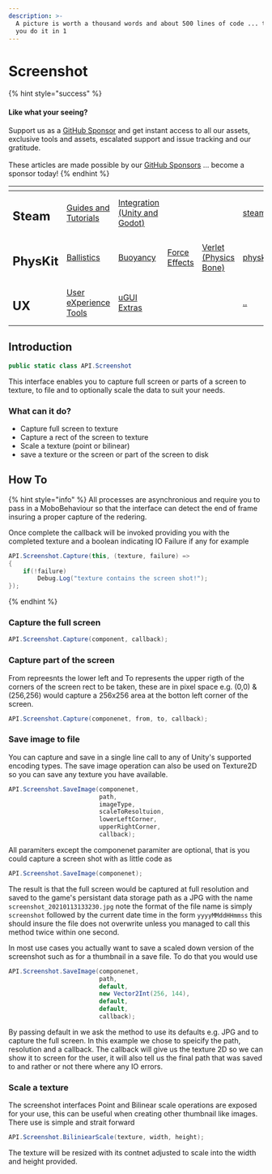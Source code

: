 ```yaml
---
description: >-
  A picture is worth a thousand words and about 500 lines of code ... this lets
  you do it in 1
---
```


# Screenshot

{% hint style="success" %}
#### Like what your seeing?

Support us as a [GitHub Sponsor](../../../become-a-sponsor/) and get instant access to all our assets, exclusive tools and assets, escalated support and issue tracking and our gratitude.\
\
These articles are made possible by our [GitHub Sponsors](../../../become-a-sponsor/) ... become a sponsor today!
{% endhint %}

<table data-view="cards"><thead><tr><th></th><th></th><th></th><th></th><th></th><th data-hidden data-card-target data-type="content-ref"></th><th data-hidden data-card-cover data-type="files"></th></tr></thead><tbody><tr><td><h2>Steam</h2></td><td><a href="../../../steam/steam.md">Guides and Tutorials</a></td><td><a href="../../steamworks/">Integration (Unity and Godot)</a></td><td></td><td></td><td><a href="../../../steam/steam.md">steam.md</a></td><td><a href="../../../.gitbook/assets/Steamworks Card.png">Steamworks Card.png</a></td></tr><tr><td><h2>PhysKit</h2></td><td><a href="../../physkit/sample-scenes/fantasy-style-ballistic-simulation.md">Ballistics</a></td><td><a href="../../physkit/sample-scenes/1-buoyancy-example.md">Buoyancy</a></td><td><a href="../../physkit/sample-scenes/1-force-effect-fields.md">Force Effects</a></td><td><a href="../../physkit/sample-scenes/2-verlet-spring-skinned-mesh.md">Verlet (Physics Bone)</a></td><td><a href="../../physkit/">physkit</a></td><td><a href="../../../.gitbook/assets/PhysKit Card.png">PhysKit Card.png</a></td></tr><tr><td><h2>UX</h2></td><td><a href="../learning/core-concepts/">User eXperience Tools</a></td><td><a href="../learning/ugui-extras/">uGUI Extras</a></td><td></td><td></td><td><a href="../">..</a></td><td><a href="../../../.gitbook/assets/Splash Screen (1).png">Splash Screen (1).png</a></td></tr></tbody></table>

## Introduction

```csharp
public static class API.Screenshot
```

This interface enables you to capture full screen or parts of a screen to texture, to file and to optionally scale the data to suit your needs.

### What can it do?

* Capture full screen to texture
* Capture a rect of the screen to texture
* Scale a texture (point or bilinear)
* save a texture or the screen or part of the screen to disk

## How To

{% hint style="info" %}
All processes are asynchronious and require you to pass in a MoboBehaviour so that the interface can detect the end of frame insuring a proper capture of the redering.



Once complete the callback will be invoked providing you with the completed texture and a boolean indicating IO Failure if any for example



```csharp
API.Screenshot.Capture(this, (texture, failure) => 
{
    if(!failure)
        Debug.Log("texture contains the screen shot!");
});
```
{% endhint %}

### Capture the full screen

```csharp
API.Screenshot.Capture(component, callback);
```

### Capture part of the screen

From repreesnts the lower left and To represents the upper rigth of the corners of the screen rect to be taken, these are in pixel space e.g. (0,0) & (256,256) would capture a 256x256 area at the botton left corner of the screen.

```csharp
API.Screenshot.Capture(componenet, from, to, callback);
```

### Save image to file

You can capture and save in a single line call to any of Unity's supported encoding types. The save image operation can also be used on Texture2D so you can save any texture you have available.

```csharp
API.Screenshot.SaveImage(componenet,
                         path,
                         imageType,
                         scaleToResoltuion,
                         lowerLeftCorner,
                         upperRightCorner,
                         callback);
```

All paramiters except the componenet paramiter are optional, that is you could capture a screen shot with as little code as

```csharp
API.Screenshot.SaveImage(componenet);
```

The result is that the full screen would be captured at full resolution and saved to the game's persistant data storage path as a JPG with the name `screenshot_20210113133230.jpg` note the format of the file name is simply `screenshot` followed by the current date time in the form `yyyyMMddHHmmss` this should insure the file does not overwrite unless you managed to call this method twice within one second.

In most use cases you actually want to save a scaled down version of the screenshot such as for a thumbnail in a save file. To do that you would use

```csharp
API.Screenshot.SaveImage(componenet,
                         path,
                         default,
                         new Vector2Int(256, 144),
                         default,
                         default,
                         callback);
```

By passing default in we ask the method to use its defaults e.g. JPG and to capture the full screen. In this example we chose to speicify the path, resolution and a callback. The callback will give us the texture 2D so we can show it to screen for the user, it will also tell us the final path that was saved to and rather or not there where any IO errors.

### Scale a texture

The screenshot interfaces Point and Bilinear scale operations are exposed for your use, this can be useful when creating other thumbnail like images. There use is simple and strait forward

```csharp
API.Screenshot.BiliniearScale(texture, width, height);
```

The texture will be resized with its contnet adjusted to scale into the width and height provided.
